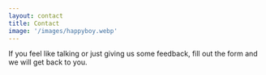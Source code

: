 ```yaml
---
layout: contact
title: Contact
image: '/images/happyboy.webp'
---
```


If you feel like talking or just giving us some feedback, fill out the form and we will get back to you.